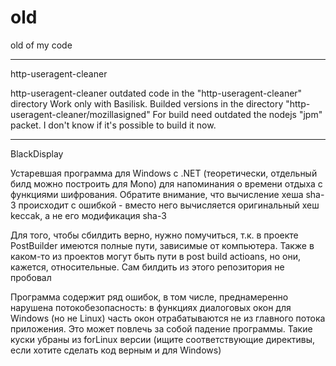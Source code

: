 # old
old of my code

----
http-useragent-cleaner

http-useragent-cleaner outdated code in the "http-useragent-cleaner" directory
Work only with Basilisk. Builded versions in the directory "http-useragent-cleaner/mozillasigned"
For build need outdated the nodejs "jpm" packet. I don't know if it's possible to build it now. 

-----
BlackDisplay

Устаревшая программа для Windows с .NET (теоретически, отдельный билд можно построить для Mono) для напоминания о времени отдыха с функциями шифрования. Обратите внимание, что вычисление хеша sha-3 происходит с ошибкой - вместо него вычисляется оригинальный хеш keccak, а не его модификация sha-3

Для того, чтобы сбилдить верно, нужно помучиться, т.к. в проекте PostBuilder имеются полные пути, зависимые от компьютера. Также в каком-то из проектов могут быть пути в post build actioans, но они, кажется, относительные. Сам билдить из этого репозитория не пробовал

Программа содержит ряд ошибок, в том числе, преднамеренно нарушена потокобезопасность: в функциях диалоговых окон для Windows (но не Linux) часть окон отрабатываются не из главного потока приложения. Это может повлечь за собой падение программы. Такие куски убраны из forLinux версии (ищите соответствующие директивы, если хотите сделать код верным и для Windows)
